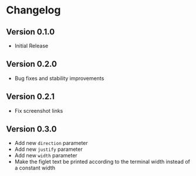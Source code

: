# Changelog

## Version 0.1.0

- Initial Release

## Version 0.2.0

- Bug fixes and stability improvements

## Version 0.2.1

- Fix screenshot links

## Version 0.3.0

- Add new `direction` parameter
- Add new `justify` parameter
- Add new `width` parameter
- Make the figlet text be printed according to the terminal width instead of a constant width
